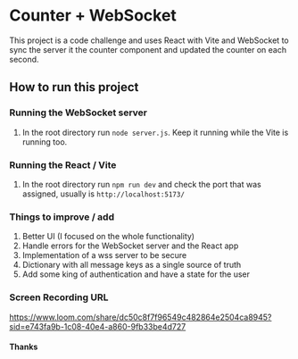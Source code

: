 # Counter + WebSocket
This project is a code challenge and uses React with Vite and WebSocket to sync the server it the counter component and updated the counter on each second.

## How to run this project
### Running the WebSocket server
1. In the root directory run `node server.js`. Keep it running while the Vite is running too.

### Running the React / Vite
1. In the root directory run `npm run dev` and check the port that was assigned, usually is `http://localhost:5173/`

### Things to improve / add
1. Better UI (I focused on the whole functionality)
2. Handle errors for the WebSocket server and the React app
3. Implementation of a wss server to be secure
4. Dictionary with all message keys as a single source of truth
5. Add some king of authentication and have a state for the user

### Screen Recording URL
https://www.loom.com/share/dc50c8f7f96549c482864e2504ca8945?sid=e743fa9b-1c08-40e4-a860-9fb33be4d727

#### Thanks

